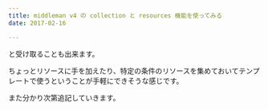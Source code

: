 ```yaml
---
title: middleman v4 の collection と resources 機能を使ってみる
date: 2017-02-16

---
```



と受け取ることも出来ます。

ちょっとリソースに手を加えたり、特定の条件のリソースを集めておいてテンプレートで使うということが手軽にできそうな感じです。

また分かり次第追記していきます。

